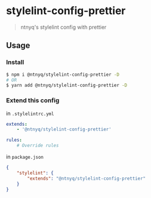 # stylelint-config-prettier

> ntnyq's stylelint config with prettier

## Usage

### Install

```bash
$ npm i @ntnyq/stylelint-config-prettier -D
# OR
$ yarn add @ntnyq/stylelint-config-prettier -D
```

### Extend this config

in `.stylelintrc.yml`

```yml
extends:
    - '@ntnyq/stylelint-config-prettier'

rules:
    # Override rules
```

in `package.json`

```json
{
    "stylelint": {
        "extends": "@ntnyq/stylelint-config-prettier"
    }
}
```
